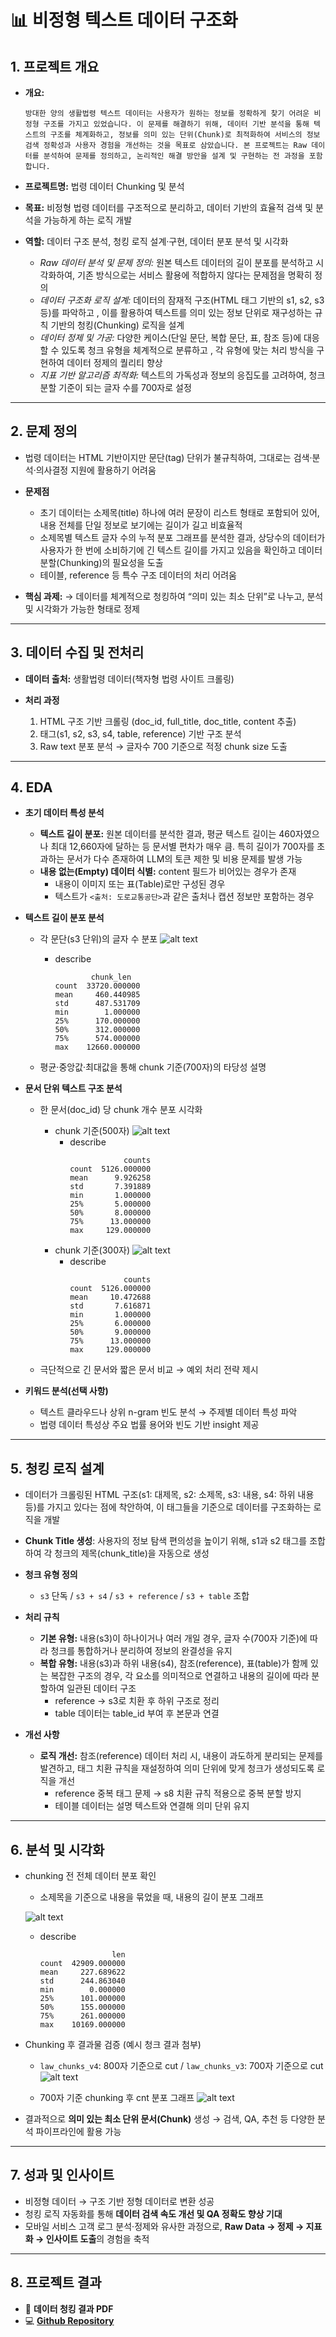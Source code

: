 # 📊 비정형 텍스트 데이터 구조화

## 1. 프로젝트 개요

* **개요:** 
    ```
    방대한 양의 생활법령 텍스트 데이터는 사용자가 원하는 정보를 정확하게 찾기 어려운 비정형 구조를 가지고 있었습니다. 이 문제를 해결하기 위해, 데이터 기반 분석을 통해 텍스트의 구조를 체계화하고, 정보를 의미 있는 단위(Chunk)로 최적화하여 서비스의 정보 검색 정확성과 사용자 경험을 개선하는 것을 목표로 삼았습니다. 본 프로젝트는 Raw 데이터를 분석하여 문제를 정의하고, 논리적인 해결 방안을 설계 및 구현하는 전 과정을 포함합니다.
    ```

* **프로젝트명:** 법령 데이터 Chunking 및 분석
* **목표:** 비정형 법령 데이터를 구조적으로 분리하고, 데이터 기반의 효율적 검색 및 분석을 가능하게 하는 로직 개발
* **역할:** 데이터 구조 분석, 청킹 로직 설계·구현, 데이터 분포 분석 및 시각화

    - _Raw 데이터 분석 및 문제 정의:_ 원본 텍스트 데이터의 길이 분포를 분석하고 시각화하여, 기존 방식으로는 서비스 활용에 적합하지 않다는 문제점을 명확히 정의
    - _데이터 구조화 로직 설계:_ 데이터의 잠재적 구조(HTML 태그 기반의 s1, s2, s3 등)를 파악하고 , 이를 활용하여 텍스트를 의미 있는 정보 단위로 재구성하는 규칙 기반의 청킹(Chunking) 로직을 설계
    - _데이터 정제 및 가공:_ 다양한 케이스(단일 문단, 복합 문단, 표, 참조 등)에 대응할 수 있도록 청크 유형을 체계적으로 분류하고 , 각 유형에 맞는 처리 방식을 구현하여 데이터 정제의 퀄리티 향상
    - _지표 기반 알고리즘 최적화:_ 텍스트의 가독성과 정보의 응집도를 고려하여, 청크 분할 기준이 되는 글자 수를 700자로 설정

---

## 2. 문제 정의

* 법령 데이터는 HTML 기반이지만 문단(tag) 단위가 불규칙하여, 그대로는 검색·분석·의사결정 지원에 활용하기 어려움
* **문제점**

  * 초기 데이터는 소제목(title) 하나에 여러 문장이 리스트 형태로 포함되어 있어, 내용 전체를 단일 정보로 보기에는 길이가 길고 비효율적
  * 소제목별 텍스트 글자 수의 누적 분포 그래프를 분석한 결과, 상당수의 데이터가 사용자가 한 번에 소비하기에 긴 텍스트 길이를 가지고 있음을 확인하고 데이터 분할(Chunking)의 필요성을 도출
  * 테이블, reference 등 특수 구조 데이터의 처리 어려움
* **핵심 과제:**
  → 데이터를 체계적으로 청킹하여 “의미 있는 최소 단위”로 나누고, 분석 및 시각화가 가능한 형태로 정제

---

## 3. 데이터 수집 및 전처리

* **데이터 출처:** 생활법령 데이터(책자형 법령 사이트 크롤링)
* **처리 과정**

  1. HTML 구조 기반 크롤링 (doc\_id, full\_title, doc\_title, content 추출)
  2. 태그(s1, s2, s3, s4, table, reference) 기반 구조 분석
  3. Raw text 분포 분석 → 글자수 700 기준으로 적정 chunk size 도출

---

## 4. EDA

* **초기 데이터 특성 분석**

    - **텍스트 길이 분포:** 원본 데이터를 분석한 결과, 평균 텍스트 길이는 460자였으나 최대 12,660자에 달하는 등 문서별 편차가 매우 큼. 특히 길이가 700자를 초과하는 문서가 다수 존재하여 LLM의 토큰 제한 및 비용 문제를 발생 가능
    - **내용 없는(Empty) 데이터 식별:** content 필드가 비어있는 경우가 존재
        - 내용이 이미지 또는 표(Table)로만 구성된 경우 
        - 텍스트가 `<출처: 도로교통공단>`과 같은 출처나 캡션 정보만 포함하는 경우

* **텍스트 길이 분포 분석**

  * 각 문단(s3 단위)의 글자 수 분포
    ![alt text](images/contents_length_dist.png)
    - describe 
        ```
                chunk_len
        count  33720.000000
        mean     460.440985
        std      487.531709
        min        1.000000
        25%      170.000000
        50%      312.000000
        75%      574.000000
        max    12660.000000
        ```

  * 평균·중앙값·최대값을 통해 chunk 기준(700자)의 타당성 설명

* **문서 단위 텍스트 구조 분석**

  * 한 문서(doc\_id) 당 chunk 개수 분포 시각화
    * chunk 기준(500자)
        ![alt text](images/chunk_cnt_500_dist.png)
        - describe
            ```
                        counts
            count  5126.000000
            mean      9.926258
            std       7.391889
            min       1.000000
            25%       5.000000
            50%       8.000000
            75%      13.000000
            max     129.000000
            ```
    * chunk 기준(300자)
        ![alt text](images/chunk_cnt_300_dist.png)
        - describe
            ```
                        counts
            count  5126.000000
            mean     10.472688
            std       7.616871
            min       1.000000
            25%       6.000000
            50%       9.000000
            75%      13.000000
            max     129.000000
            ```

  * 극단적으로 긴 문서와 짧은 문서 비교 → 예외 처리 전략 제시

* **키워드 분석(선택 사항)**

  * 텍스트 클라우드나 상위 n-gram 빈도 분석 → 주제별 데이터 특성 파악
  * 법령 데이터 특성상 주요 법률 용어와 빈도 기반 insight 제공

---

## 5. 청킹 로직 설계

* 데이터가 크롤링된 HTML 구조(s1: 대제목, s2: 소제목, s3: 내용, s4: 하위 내용 등)를 가지고 있다는 점에 착안하여, 이 태그들을 기준으로 데이터를 구조화하는 로직을 개발

* **Chunk Title 생성**: 사용자의 정보 탐색 편의성을 높이기 위해, s1과 s2 태그를 조합하여 각 청크의 제목(chunk_title)을 자동으로 생성

* **청크 유형 정의**

  * `s3` 단독 / `s3 + s4` / `s3 + reference` / `s3 + table` 조합
* **처리 규칙**

  * **기본 유형:** 내용(s3)이 하나이거나 여러 개일 경우, 글자 수(700자 기준)에 따라 청크를 통합하거나 분리하여 정보의 완결성을 유지
  * **복합 유형:** 내용(s3)과 하위 내용(s4), 참조(reference), 표(table)가 함께 있는 복잡한 구조의 경우, 각 요소를 의미적으로 연결하고 내용의 길이에 따라 분할하여 일관된 데이터 구조
    * reference → s3로 치환 후 하위 구조로 정리
    * table 데이터는 table\_id 부여 후 본문과 연결
* **개선 사항**

    * **로직 개선:** 참조(reference) 데이터 처리 시, 내용이 과도하게 분리되는 문제를 발견하고, 태그 치환 규칙을 재설정하여 의미 단위에 맞게 청크가 생성되도록 로직을 개선
        * reference 중복 태그 문제 → s8 치환 규칙 적용으로 중복 분할 방지
        * 테이블 데이터는 설명 텍스트와 연결해 의미 단위 유지

---

## 6. 분석 및 시각화

* chunking 전 전체 데이터 분포 확인
    - 소제목을 기준으로 내용을 묶었을 때, 내용의 길이 분포 그래프

    ![alt text](images/before_chunking_dist.png)
    - describe
    
        ```
                        len
        count  42909.000000
        mean     227.689622
        std      244.863040
        min        0.000000
        25%      101.000000
        50%      155.000000
        75%      261.000000
        max    10169.000000
        ```

* Chunking 후 결과물 검증 (예시 청크 결과 첨부)
    - `law_chunks_v4`: 800자 기준으로 cut / `law_chunks_v3`: 700자 기준으로 cut
    ![alt text](images/law_chunks_version.png)

    - 700자 기준 chunking 후 cnt 분포 그래프
    ![alt text](images/chunk_cnt_700_dist.png)

* 결과적으로 **의미 있는 최소 단위 문서(Chunk)** 생성 → 검색, QA, 추천 등 다양한 분석 파이프라인에 활용 가능

---

## 7. 성과 및 인사이트

* 비정형 데이터 → 구조 기반 정형 데이터로 변환 성공
* 청킹 로직 자동화를 통해 **데이터 검색 속도 개선 및 QA 정확도 향상 기대**
* 모바일 서비스 고객 로그 분석·정제와 유사한 과정으로,
  **Raw Data → 정제 → 지표화 → 인사이트 도출**의 경험을 축적

---

## 8. 프로젝트 결과

* 📄 **데이터 청킹 결과 PDF**
* 💻 **[Github Repository]()**

